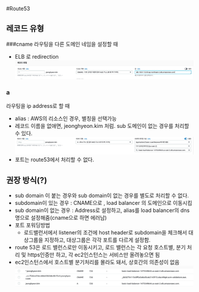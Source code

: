 #Route53


## 레코드 유형
###cname
라우팅을 다른 도메인 네임을 설정할 때
- ELB 로 redirection
![img.png](img.png)

### a
라우팅을 ip address로 할 때
- alias : AWS의 리소스인 경우, 별칭을 선택가능
- 레코드 이름을 없애면, jeonghyeon.kim 처럼. sub 도메인이 없는 경우를 처리할 수 있다.
![img_1.png](img_1.png)
- 포트는 route53에서 처리할 수 없다.


## 권장 방식(?)
- sub domain 이 붙는 경우와 sub domain이 없는 경우를 별도로 처리할 수 없다.
- subdomain이 있는 경우 : CNAME으로 , load balancer 의 도메인으로 이동시킴
- sub domain이 없는 경우 : Address로 설정하고, alias를 load balancer의 dns명으로 설정해줌(cname으로 하면 에러남)
- 포트 포워딩방법
    - 로드밸런서에서 listener의 조건에 host header로 subdomain을 체크해서 대상그룹을 지정하고, 대상그룹은 각각 포트를 다르게 설정함.
- route 53은 로드 밸런스로만 이동시키고, 로드 밸런스는 각 요청 호스트별, 분기 처리 및 https인증만 하고, 각 ec2인스턴스는 서비스만 올려놓으면 됨
- ec2인스턴스에서 호스트별 분기처리를 몰라도 돼서, 상호간의 의존성이 없음
![img_2.png](img_2.png)